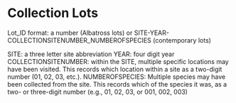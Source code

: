 # Collection Lots


Lot_ID format: a number (Albatross lots) or SITE-YEAR-COLLECTIONSITENUMBER_NUMBEROFSPECIES (contemporary lots)

SITE: a three letter site abbreviation
YEAR: four digit year
COLLECTIONSITENUMBER: within the SITE, multiple specific locations may have been visited. This records which location within a site as a two-digit number (01, 02, 03, etc.).
NUMBEROFSPECIES: Multiple species may have been collected from the site. This records which of the species it was, as a two- or three-digit number (e.g., 01, 02, 03, or 001, 002, 003)